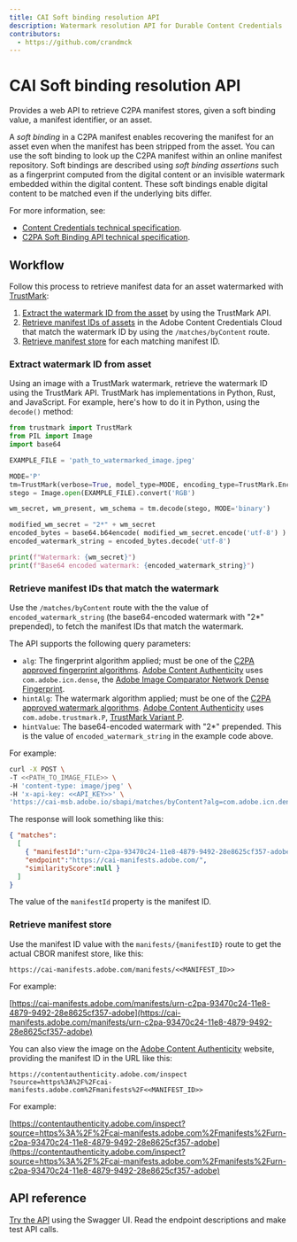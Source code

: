 ```yaml
---
title: CAI Soft binding resolution API
description: Watermark resolution API for Durable Content Credentials
contributors:
  - https://github.com/crandmck 
---
```


<HeroSimple slots="heading, text"/>

# CAI Soft binding resolution API

Provides a web API to retrieve C2PA manifest stores, given a soft binding value, a manifest identifier, or an asset.

A  _soft binding_ in a C2PA manifest enables recovering the manifest for an asset even when the manifest has been stripped from the asset.  You can use the soft binding to look up the C2PA manifest within an online manifest repository. Soft bindings are described using _soft binding assertions_ such as a fingerprint computed from the digital content or an invisible watermark embedded within the digital content. These soft bindings enable digital content to be matched even if the underlying bits differ.

For more information, see:
- [Content Credentials technical specification](https://spec.c2pa.org/specifications/specifications/2.2/specs/C2PA_Specification.html#_soft_bindings).
- [C2PA Soft Binding API technical specification](https://spec.c2pa.org/specifications/specifications/2.2/softbinding/Decoupled.html).

## Workflow

Follow this process to retrieve manifest data for an asset watermarked with [TrustMark](https://opensource.contentauthenticity.org/docs/durable-cr/trustmark-intro):
1. [Extract the watermark ID from the asset](#extract-watermark-id-from-asset) by using the TrustMark API.
1. [Retrieve manifest IDs of assets](#retrieve-manifest-ids-that-match-the-watermark) in the Adobe Content Credentials Cloud that match the watermark ID by using the `/matches/byContent` route.
1. [Retrieve manifest store](#retrieve-manifest-store) for each matching manifest ID. 

### Extract watermark ID from asset 

Using an image with a TrustMark watermark, retrieve the watermark ID using the TrustMark API.  TrustMark has implementations in Python, Rust, and JavaScript.  For example, here's how to do it in Python, using the `decode()` method:

```py
from trustmark import TrustMark
from PIL import Image
import base64

EXAMPLE_FILE = 'path_to_watermarked_image.jpeg' 

MODE='P'
tm=TrustMark(verbose=True, model_type=MODE, encoding_type=TrustMark.Encoding.BCH_4)
stego = Image.open(EXAMPLE_FILE).convert('RGB')

wm_secret, wm_present, wm_schema = tm.decode(stego, MODE='binary')

modified_wm_secret = "2*" + wm_secret
encoded_bytes = base64.b64encode( modified_wm_secret.encode('utf-8') )
encoded_watermark_string = encoded_bytes.decode('utf-8')

print(f"Watermark: {wm_secret}")
print(f"Base64 encoded watermark: {encoded_watermark_string}")
```

### Retrieve manifest IDs that match the watermark

Use the `/matches/byContent` route with the the value of `encoded_watermark_string` (the  base64-encoded watermark with "2*" prepended), to fetch the manifest IDs that match the watermark.   

The API supports the following query parameters:
- `alg`: The fingerprint algorithm applied; must be one of the [C2PA approved fingerprint algorithms](https://opensource.contentauthenticity.org/docs/durable-cr/sb-algs). [Adobe Content Authenticity](https://contentauthenticity.adobe.com/) uses `com.adobe.icn.dense`, the [Adobe Image Comparator Network Dense Fingerprint](https://openaccess.thecvf.com/content/CVPR2021W/WMF/html/Black_Deep_Image_Comparator_Learning_To_Visualize_Editorial_Change_CVPRW_2021_paper.html).
- `hintAlg`: The watermark algorithm applied; must be one of the [C2PA approved watermark algorithms](https://opensource.contentauthenticity.org/docs/durable-cr/sb-algs). [Adobe Content Authenticity](https://contentauthenticity.adobe.com/) uses `com.adobe.trustmark.P`, [TrustMark Variant P](https://opensource.contentauthenticity.org/docs/durable-cr/trustmark-intro#variants).
- `hintValue`: The base64-encoded watermark with "2*" prepended. This is the value of `encoded_watermark_string` in the example code above.

For example:

```sh
curl -X POST \
-T <<PATH_TO_IMAGE_FILE>> \
-H 'content-type: image/jpeg' \
-H 'x-api-key: <<API_KEY>>' \
'https://cai-msb.adobe.io/sbapi/matches/byContent?alg=com.adobe.icn.dense&hintAlg=com.adobe.trustmark.P&hintValue=MioxMDAxMDAxMTAxMTAwMDAxMDAxMTEwMDEwMDExMTAxMDAwMTExMTEwMDEwMTAwMTExMDEwMDAwMTEwMDEwMTEwMTExMA=='
```

The response will look something like this:
```json
{ "matches": 
  [
    { "manifestId":"urn-c2pa-93470c24-11e8-4879-9492-28e8625cf357-adobe",
    "endpoint":"https://cai-manifests.adobe.com/",
    "similarityScore":null }
  ]
}
```

The value of the `manifestId` property is the manifest ID.  

### Retrieve manifest store

Use the manifest ID value with the `manifests/{manifestID}` route to get the actual CBOR manifest store, like this:

```
https://cai-manifests.adobe.com/manifests/<<MANIFEST_ID>>
```

For example:

[https://cai-manifests.adobe.com/manifests/urn-c2pa-93470c24-11e8-4879-9492-28e8625cf357-adobe](https://cai-manifests.adobe.com/manifests/urn-c2pa-93470c24-11e8-4879-9492-28e8625cf357-adobe)


You can also view the image on the [Adobe Content Authenticity](https://contentauthenticity.adobe.com/) website, providing the manifest ID in the URL like this:

```
https://contentauthenticity.adobe.com/inspect
?source=https%3A%2F%2Fcai-manifests.adobe.com%2Fmanifests%2F<<MANIFEST_ID>>
```

For example:

[https://contentauthenticity.adobe.com/inspect?source=https%3A%2F%2Fcai-manifests.adobe.com%2Fmanifests%2Furn-c2pa-93470c24-11e8-4879-9492-28e8625cf357-adobe](https://contentauthenticity.adobe.com/inspect?source=https%3A%2F%2Fcai-manifests.adobe.com%2Fmanifests%2Furn-c2pa-93470c24-11e8-4879-9492-28e8625cf357-adobe)

## API reference

[Try the API](api/index.md) using the Swagger UI. Read the endpoint descriptions and make test API calls.


